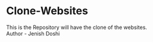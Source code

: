 # Clone-Websites
This is the Repository will have the clone of the websites.
<br>
Author - Jenish Doshi
